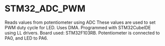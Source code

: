 # STM32_ADC_PWM

Reads values from potentiometer using ADC These values are used to set PWM duty cycle for LED. Uses DMA.
Programmed with STM32CubeIDE using LL drivers.
Board used: STM32F103RB. 
Potentiometer is connected to PA0, and LED to PA6.
